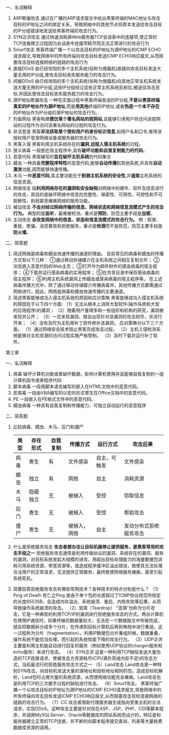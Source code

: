 一、名词解释

1. ARP欺骗攻击
   通过在广播的ARP请求报文中给出黑客终端的MAC地址与攻击目标的IP地址之间的绑定关系，导致网络中的其他节点将原本发送给攻击目标的IP分组错误地发送给黑客终端的攻击行为｡
2. SYN泛洪攻击
   通过快速消耗掉Web服务器TCP会话表中的连接项,使正常的TCP连接建立过程因为会话表中连接项耗尽而无法正常进行的攻击行为
3. Smurf攻击
   黑客终端广播一个以攻击目标的IP地址为源IP地址的ICMP ECHO请求报文,导致网络中的所有终端向攻击目标发送ICMP ECHO响应报文,从而阻塞攻击目标连接网络的链路的攻击行为
4. 直接DDoS 
   由已经攻陷的多个主机系统(俗称为傀儡机)直接向攻击目标发送大量无用的IP分组,使攻击目标丧失服务能力的攻击行为｡
5. 间接DDoS 
   由已经攻陷的多个主机系统(俗称为傀儡机)向其他正常主机系统发送大量无用的IP分组,这些IP分组经过这些正常主机系统反射后,被送往攻击目标,并因此使攻击目标丧失服务能力的攻击行为｡
6. 源IP地址欺骗攻击
   一种在实施过程中黑客终端发送的IP分组,**不是以黑客终端真实的IP地址作为源IP地址**,而是**用其他**终端的IP地址,或者**伪造一个本不存在**的IP地址作为IP分组的源IP地址的攻击行为｡
7. 钓鱼网站
   黑客构建**模仿某个著名网站的假网站**,且能够引诱用户将访问该假网站的过程作为访问该著名网站的过程的攻击行为｡
8. 非法登录
   黑客**非法获取某个授权用户的身份标识信息**,如用户名和口令,冒用该授权用户登录网络设备或服务器的攻击行为｡
9. 黑客入侵
   黑客利用主机系统存在的**漏洞,远程入侵主机系统**的过程｡
10. 狭义病毒
    一段嵌在宿主程序中,具有**破坏功能和自我复制能力的代码**｡
11. 恶意代码
    黑客编写的**旨在破坏主机系统**的代码集合
12. 蠕虫
    一种具备**完整程序特性**的恶意代码,能够**自动传播**到其他系统,并具有**自动激发**功能,因而能够快速传播｡
13. 木马
    一种**恶意代码**,其主要功能在于**削弱主机系统的安全性**,并**盗取**主机系统的信息资源｡
14. 网络攻击
    指**利用网络存在的漏洞和安全缺陷**对网络中的硬件、软件及信息进行的攻击，其目的是破坏网络中信息的完整性、保密性、可用性、可控性和不可抵赖性，削弱甚至瘫痪网络的服务功能。
15. 被动攻击
    **不会对经过网络传输的信息、网络状态和网络信息流模式产生的攻击行为。**
    典型的是**监听**，最难被检测，重点是**预防**，防范主要手段是**加密**。
16. 主动攻击
    **会改变网络中的信息、状态和信息流模式的攻击行为。**
    例：假冒、重放、欺骗、消息篡改和拒绝服务，重点是**检测**而不是防范，防范主要手段是**防火墙**。

二、简答题

1. 简述网络是病毒和蠕虫快速传播的通道的理由。
   目前常见的病毒和蠕虫的传播方式有以下几种：
   ①通过移动存储媒介在主机系统之间相互复制文件；
   ②浏览嵌入恶意代码的Web主页；
   ③打开作为邮件附件的感染病毒的宿主程序；
   ④下载并运行感染病毒的实用程序；
   ⑤在共享目录中保存感染病毒的宿主程序；
   ⑥利用主机系统漏洞上传蠕虫或感染病毒的宿主程序等。
   在上述病毒传播方式中，除了通过移动存储媒介传播病毒外，其他传播方式都需通过网络进行，因此，网络是病毒和蠕虫快速传播的主要通道。
2. 简述黑客能够成功入侵主机系统的原因和应对策略
   黑客能够成功入侵主机系统的原因在于以下四个方面:
   （1）无法从根本上消除大型软件(操作系统和大型的应用程序)的漏洞；
   （2）随着用户量增多和一些组织和机构的研究，漏洞被发现并公开；
   （3）一旦发现漏洞，就会出现针对该漏洞的攻击软件，并流行开来；
   （4）没有及时为主机用补丁软件修补该漏洞。
   应对策略分以下三个方面。
   （1）通过网络安全技术阻止黑客完成攻击过程。
   （2）主机入侵检测系统能够对主机资源的访问过程实施严格管制。
   （3）及时下载并运行补丁软件。

第三章

一、名词解释

1. 病毒
   破坏计算机功能或者破坏数据，影响计算机使用并且能够自我复制的一组计算机指令或者程序代码
2. 脚本病毒
   一段用脚本语言编写的嵌入在HTML文档中的恶意代码。
3. 宏病毒
   一段由VBA编写的以宏的形式寄生在Office文档中的恶意代码。
4. PE 
   一段嵌入在PE格式文件中的恶意代码。
5. 蠕虫病毒
   一种具有自我复制和传播能力、可独立自动运行的恶意程序

二、简答题

1. 比较病毒、蠕虫、木马、后门和僵尸

   | 类型 | 存在形式 | 自我复制 | 传播方式     | 运行方式     | 攻击后果               |
   | ---- | -------- | -------- | ------------ | ------------ | ---------------------- |
   | 病毒 | 寄生     | 有       | 文件感染     | 自主，可触发 | 文件感染               |
   | 蠕虫 | 独立     | 有       | 网络         | 自主         | 消耗资源               |
   | 木马 | 隐蔽独立 | 无       | 被植入       | 受控         | 窃取信息               |
   | 后门 | 寄生     | 无       | 被植入       | 受控         | 帮助攻击               |
   | 僵尸 | 寄生     | 无       | 被植入，网络 | 自主         | 发动分布式拒绝服务攻击 |

2. 什么是拒绝服务攻击
   **攻击者想办法让目标机器停止提供服务，是黑客常用的攻击手段之一**
   拒绝服务攻击通常是利用传输协议的漏洞、系统存在的漏洞、服务的漏洞，对目标系统发起大规模的进攻，用超出目标处理能力的海量数据包消耗可用系统资源、带宽资源等，或造成程序缓冲区溢出错误，致使其无法处理合法用户的正常请求，无法提供正常服务，最终致使网络服务瘫痪，甚至引起系统死机。

3. 简要回答拒绝服务攻击有哪些常用技术？各种技术的特点分别是什么？
   （1）Ping of Death  死亡之Ping
   是由于单个包的长度超过了ICMP协议规范所规定的长度65535B，会造成内存溢出、系统崩溃、重启、内核失败等后果，从而导致操作系统崩溃的攻击。
   （2）泪滴（Teardrop）
   “泪滴”也称为分片攻击，它是一种典型的利用TCP/IP的漏洞进行拒绝服务攻击的方式。两台计算机在使用IP通信时，如果传输的数据量较大，无法在一个数据报文中传输完成，就会将数据拆分成多个分片，在传递到目标计算机后再到堆栈中进行重组，这一过程称为分片（fragmentation）。利用IP数据包分片重组时候，数据重叠，操作系统不能恰当处理，而引起的系统性能下降的攻击行为。
   （3）UDP泛洪
   主要是利用主机能自动进行回复的服务（例如使用UDP协议的chargen服务和echo服务）来进行攻击。
   （4）SYN泛洪
   这是一种利用TCP缺陷发送大量伪造的TCP连接请求，使被攻击方资源耗尽(CPU满负荷或内存不足)的攻击方式。当前最流行的拒绝服务攻击方式之一
   （5）Land攻击
   Land攻击是一种特别SYN攻击，向目标机发送大量的源地址和目标地址相同的包，造成目标机解析，Land包时占用大量的系统资源，从而使网络功能完全瘫痪。Land攻击也是利用TCP的三次握手过程的缺陷进行攻击。
   （6）Smurf攻击。
   黑客终端广播一个以攻击目标的IP地址为源IP地址的ICMP ECHO请求报文,导致网络中的所有终端向攻击目标发送ICMP ECHO响应报文,从而阻塞攻击目标连接网络的链路的攻击行为。
   （7）CC
   攻击者借助代理服务器生成指向受害主机的合法请求，实现DDoS。这种攻击主要是针对存在ASP、JSP、PHP、CGI等脚本程序，并调用MySQLServer、Oracle等数据库的网站系统而设计的，特征是和服务器建立正常的TCP连接，并不断的向脚本程序提交查询、列表等大量耗费数据库资源的调用。